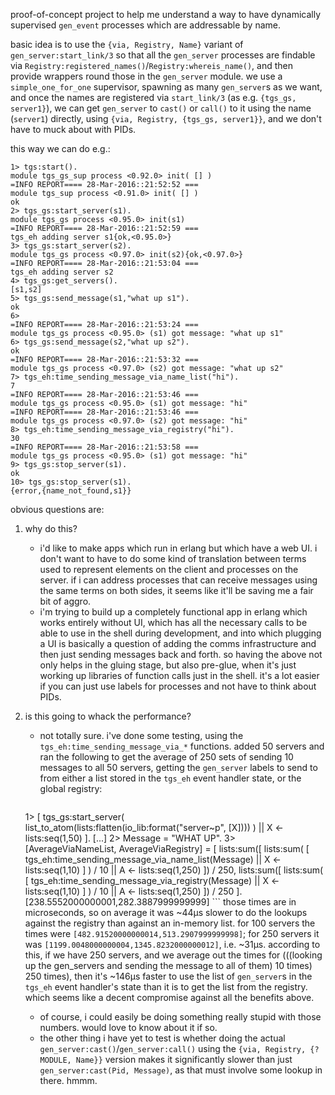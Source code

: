 proof-of-concept project to help me understand a way to have dynamically supervised `gen_event` processes which are addressable by name.

basic idea is to use the `{via, Registry, Name}` variant of `gen_server:start_link/3` so that all the `gen_server` processes are findable via `Registry:registered_names()`/`Registry:whereis_name()`, and then provide wrappers round those in the `gen_server` module. we use a `simple_one_for_one` supervisor, spawning as many `gen_server`s as we want, and once the names are registered via `start_link/3` (as e.g. `{tgs_gs, server1}`), we can get `gen_server` to `cast()` or `call()` to it using the name (`server1`) directly, using `{via, Registry, {tgs_gs, server1}}`, and we don't have to muck about with PIDs.

this way we can do e.g.:

```
1> tgs:start().
module tgs_gs_sup process <0.92.0> init( [] )
=INFO REPORT==== 28-Mar-2016::21:52:52 ===
module tgs_sup process <0.91.0> init( [] )
ok
2> tgs_gs:start_server(s1).
module tgs_gs process <0.95.0> init(s1)
=INFO REPORT==== 28-Mar-2016::21:52:59 ===
tgs_eh adding server s1{ok,<0.95.0>}
3> tgs_gs:start_server(s2).
module tgs_gs process <0.97.0> init(s2){ok,<0.97.0>}
=INFO REPORT==== 28-Mar-2016::21:53:04 ===
tgs_eh adding server s2
4> tgs_gs:get_servers().
[s1,s2]
5> tgs_gs:send_message(s1,"what up s1").
ok
6> 
=INFO REPORT==== 28-Mar-2016::21:53:24 ===
module tgs_gs process <0.95.0> (s1) got message: "what up s1"
6> tgs_gs:send_message(s2,"what up s2"). 
ok
=INFO REPORT==== 28-Mar-2016::21:53:32 ===
module tgs_gs process <0.97.0> (s2) got message: "what up s2"
7> tgs_eh:time_sending_message_via_name_list("hi").
7
=INFO REPORT==== 28-Mar-2016::21:53:46 ===
module tgs_gs process <0.95.0> (s1) got message: "hi"
=INFO REPORT==== 28-Mar-2016::21:53:46 ===
module tgs_gs process <0.97.0> (s2) got message: "hi"
8> tgs_eh:time_sending_message_via_registry("hi").
30
=INFO REPORT==== 28-Mar-2016::21:53:58 ===
module tgs_gs process <0.95.0> (s1) got message: "hi"
9> tgs_gs:stop_server(s1).
ok
10> tgs_gs:stop_server(s1).
{error,{name_not_found,s1}}
```
obvious questions are:

1. why do this?

	- i'd like to make apps which run in erlang but which have a web UI. i don't want to have to do some kind of translation between terms used to represent elements on the client and processes on the server. if i can address processes that can receive messages using the same terms on both sides, it seems like it'll be saving me a fair bit of aggro.
	- i'm trying to build up a completely functional app in erlang which works entirely without UI, which has all the necessary calls to be able to use in the shell during development, and into which plugging a UI is basically a question of adding the comms infrastructure and then just sending messages back and forth. so having the above not only helps in the gluing stage, but also pre-glue, when it's just working up libraries of function calls just in the shell. it's a lot easier if you can just use labels for processes and not have to think about PIDs.

1. is this going to whack the performance?

	- not totally sure. i've done some testing, using the `tgs_eh:time_sending_message_via_*` functions. added 50 servers and ran the following to get the average of 250 sets of sending 10 messages to all 50 servers, getting the `gen_server` labels to send to from either a list stored in the `tgs_eh` event handler state, or the global registry:
	
		```
	1> [ tgs_gs:start_server(
			list_to_atom(lists:flatten(io_lib:format("server~p", [X])))
		) || X <- lists:seq(1,50)
	].
	[...]
	2> Message = "WHAT UP".
	3> [AverageViaNameList, AverageViaRegistry] = [
		lists:sum([
			lists:sum(
				[ tgs_eh:time_sending_message_via_name_list(Message) || X <- lists:seq(1,10) ]
			) / 10
			|| A <- lists:seq(1,250)
		]) / 250,
		lists:sum([
			lists:sum(
				[ tgs_eh:time_sending_message_via_registry(Message) || X <- lists:seq(1,10) ]
			) / 10
			|| A <- lists:seq(1,250)
		]) / 250
	].
	[238.5552000000001,282.3887999999999]
		```
	those times are in microseconds, so on average it was ~44µs slower to do the lookups against the registry than against an in-memory list. for 100 servers the times were `[482.91520000000014,513.2907999999998]`; for 250 servers it was `[1199.0048000000004,1345.8232000000012]`, i.e. ~31µs. according to this, if we have 250 servers, and we average out the times for (((looking up the gen_servers and sending the message to all of them) 10 times) 250 times), then it's ~146µs faster to use the list of `gen_server`s in the `tgs_eh` event handler's state than it is to get the list from the registry. which seems like a decent compromise against all the benefits above.
	
	- of course, i could easily be doing something really stupid with those numbers. would love to know about it if so.
	- the other thing i have yet to test is whether doing the actual `gen_server:cast()`/`gen_server:call()` using the `{via, Registry, {?MODULE, Name}}` version makes it significantly slower than just `gen_server:cast(Pid, Message)`, as that must involve some lookup in there. hmmm.
